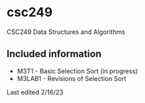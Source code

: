 # csc249
CSC249 Data Structures and Algorithms

## Included information 
- M3T1 - Basic Selection Sort (in progress)
- M3LAB1 - Revisions of Selection Sort

Last edited 2/16/23
